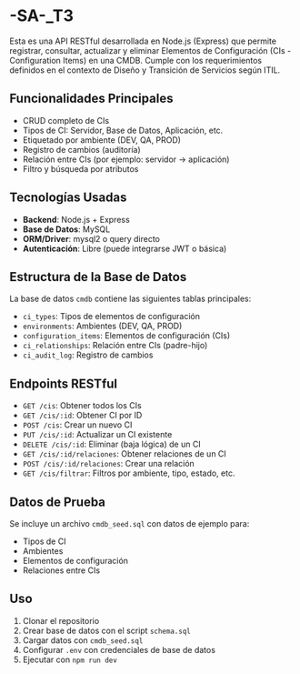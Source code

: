 # -SA-_T3

Esta es una API RESTful desarrollada en Node.js (Express) que permite registrar, consultar, actualizar y eliminar Elementos de Configuración (CIs - Configuration Items) en una CMDB. Cumple con los requerimientos definidos en el contexto de Diseño y Transición de Servicios según ITIL.

## Funcionalidades Principales

- CRUD completo de CIs
- Tipos de CI: Servidor, Base de Datos, Aplicación, etc.
- Etiquetado por ambiente (DEV, QA, PROD)
- Registro de cambios (auditoría)
- Relación entre CIs (por ejemplo: servidor → aplicación)
- Filtro y búsqueda por atributos

## Tecnologías Usadas

- **Backend**: Node.js + Express
- **Base de Datos**: MySQL
- **ORM/Driver**: mysql2 o query directo
- **Autenticación**: Libre (puede integrarse JWT o básica)

## Estructura de la Base de Datos

La base de datos `cmdb` contiene las siguientes tablas principales:

- `ci_types`: Tipos de elementos de configuración
- `environments`: Ambientes (DEV, QA, PROD)
- `configuration_items`: Elementos de configuración (CIs)
- `ci_relationships`: Relación entre CIs (padre-hijo)
- `ci_audit_log`: Registro de cambios

## Endpoints RESTful

- `GET /cis`: Obtener todos los CIs
- `GET /cis/:id`: Obtener CI por ID
- `POST /cis`: Crear un nuevo CI
- `PUT /cis/:id`: Actualizar un CI existente
- `DELETE /cis/:id`: Eliminar (baja lógica) de un CI
- `GET /cis/:id/relaciones`: Obtener relaciones de un CI
- `POST /cis/:id/relaciones`: Crear una relación
- `GET /cis/filtrar`: Filtros por ambiente, tipo, estado, etc.

## Datos de Prueba

Se incluye un archivo `cmdb_seed.sql` con datos de ejemplo para:

- Tipos de CI
- Ambientes
- Elementos de configuración
- Relaciones entre CIs

## Uso

1. Clonar el repositorio
2. Crear base de datos con el script `schema.sql`
3. Cargar datos con `cmdb_seed.sql`
4. Configurar `.env` con credenciales de base de datos
5. Ejecutar con `npm run dev`
